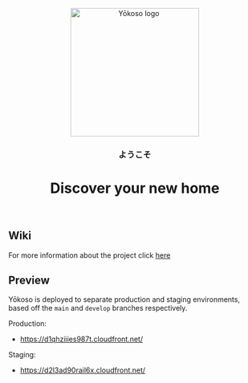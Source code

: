 <p align="center">
  <a href="https://github.com/yokoso-capstone/yokoso">
    <img src="https://user-images.githubusercontent.com/20251243/110607315-120f5800-8159-11eb-9df2-8a074944b681.png?raw=true" alt="Yōkoso logo" width="256" />
  </a>
</p>
<h3 align="center">ようこそ</h3>
<h1 align="center">Discover your new home</h1>

<br>

## Wiki 

For more information about the project click [here](https://github.com/yokoso-capstone/yokoso/wiki/Y%C5%8Dkoso-Overview#general)

## Preview

Yōkoso is deployed to separate production and staging environments, based off the `main` and `develop` branches respectively.

Production:
- https://d1qhziiies987t.cloudfront.net/

Staging:
- https://d2l3ad90rail6x.cloudfront.net/
